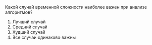 Какой случай временной сложности наиболее важен при анализе алгоритмов?
1. Лучший случай
2. Средний случай
3. Худший случай
4. Все случаи одинаково важны